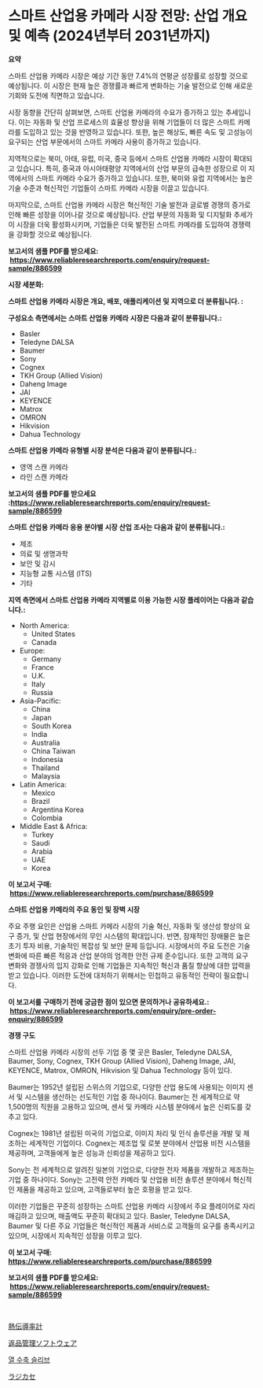 <p><h1>스마트 산업용 카메라 시장 전망: 산업 개요 및 예측 (2024년부터 2031년까지)</h1></p><p><strong>요약</strong></p>
<p><p>스마트 산업용 카메라 시장은 예상 기간 동안 7.4%의 연평균 성장률로 성장할 것으로 예상됩니다. 이 시장은 현재 높은 경쟁률과 빠르게 변화하는 기술 발전으로 인해 새로운 기회와 도전에 직면하고 있습니다.</p><p>시장 동향을 간단히 살펴보면, 스마트 산업용 카메라의 수요가 증가하고 있는 추세입니다. 이는 자동화 및 산업 프로세스의 효율성 향상을 위해 기업들이 더 많은 스마트 카메라를 도입하고 있는 것을 반영하고 있습니다. 또한, 높은 해상도, 빠른 속도 및 고성능이 요구되는 산업 부문에서의 스마트 카메라 사용이 증가하고 있습니다.</p><p>지역적으로는 북미, 아태, 유럽, 미국, 중국 등에서 스마트 산업용 카메라 시장이 확대되고 있습니다. 특히, 중국과 아시아태평양 지역에서의 산업 부문의 급속한 성장으로 이 지역에서의 스마트 카메라 수요가 증가하고 있습니다. 또한, 북미와 유럽 지역에서는 높은 기술 수준과 혁신적인 기업들이 스마트 카메라 시장을 이끌고 있습니다.</p><p>마지막으로, 스마트 산업용 카메라 시장은 혁신적인 기술 발전과 글로벌 경쟁의 증가로 인해 빠른 성장을 이어나갈 것으로 예상됩니다. 산업 부문의 자동화 및 디지털화 추세가 이 시장을 더욱 활성화시키며, 기업들은 더욱 발전된 스마트 카메라를 도입하여 경쟁력을 강화할 것으로 예상됩니다.</p></p>
<p><strong>보고서의 샘플 PDF를 받으세요: &nbsp;<a href="https://www.reliableresearchreports.com/enquiry/request-sample/886599">https://www.reliableresearchreports.com/enquiry/request-sample/886599</a></strong></p>
<p><strong>시장 세분화:</strong></p>
<p><strong> 스마트 산업용 카메라 시장은 개요, 배포, 애플리케이션 및 지역으로 더 분류됩니다. :</strong></p>
<p><strong>구성요소 측면에서는 스마트 산업용 카메라 시장은 다음과 같이 분류됩니다.:</strong></p>
<p><ul><li>Basler</li><li>Teledyne DALSA</li><li>Baumer</li><li>Sony</li><li>Cognex</li><li>TKH Group (Allied Vision)</li><li>Daheng Image</li><li>JAI</li><li>KEYENCE</li><li>Matrox</li><li>OMRON</li><li>Hikvision</li><li>Dahua Technology</li></ul></p>
<p><strong> 스마트 산업용 카메라 유형별 시장 분석은 다음과 같이 분류됩니다.:</strong></p>
<p><ul><li>영역 스캔 카메라</li><li>라인 스캔 카메라</li></ul></p>
<p><strong>보고서의 샘플 PDF를 받으세요 :<a href="https://www.reliableresearchreports.com/enquiry/request-sample/886599">https://www.reliableresearchreports.com/enquiry/request-sample/886599</a></strong></p>
<p><strong> 스마트 산업용 카메라 응용 분야별 시장 산업 조사는 다음과 같이 분류됩니다.:</strong></p>
<p><ul><li>제조</li><li>의료 및 생명과학</li><li>보안 및 감시</li><li>지능형 교통 시스템 (ITS)</li><li>기타</li></ul></p>
<p><strong>지역 측면에서 스마트 산업용 카메라 지역별로 이용 가능한 시장 플레이어는 다음과 같습니다.:</strong></p>
<p><ul>
    <li>
        North America:
        <ul>
            <li>United States</li>
            <li>Canada</li>
        </ul>
    </li>
    <li>
        Europe:
        <ul>
            <li>Germany</li>
            <li>France</li>
            <li>U.K.</li>
            <li>Italy</li>
            <li>Russia</li>
        </ul>
    </li>
    <li>
        Asia-Pacific:
        <ul>
            <li>China</li>
            <li>Japan</li>
            <li>South Korea</li>
            <li>India</li>
            <li>Australia</li>
            <li>China Taiwan</li>
            <li>Indonesia</li>
            <li>Thailand</li>
            <li>Malaysia</li>
        </ul>
    </li>
    <li>
        Latin America:
        <ul>
            <li>Mexico</li>
            <li>Brazil</li>
            <li>Argentina Korea</li>
            <li>Colombia</li>
        </ul>
    </li>
    <li>
        Middle East & Africa:
        <ul>
            <li>Turkey</li>
            <li>Saudi</li>
            <li>Arabia</li>
            <li>UAE</li>
            <li>Korea</li>
        </ul>
    </li>
    </ul></p>
<p><strong>이 보고서 구매: &nbsp;<a href="https://www.reliableresearchreports.com/purchase/886599">https://www.reliableresearchreports.com/purchase/886599</a></strong></p>
<p><strong>스마트 산업용 카메라의 주요 동인 및 장벽 시장</strong></p>
<p><p>주요 주행 요인은 산업용 스마트 카메라 시장의 기술 혁신, 자동화 및 생산성 향상의 요구 증가, 및 산업 현장에서의 무인 시스템의 확대입니다. 반면, 잠재적인 장애물은 높은 초기 투자 비용, 기술적인 복잡성 및 보안 문제 등입니다. 시장에서의 주요 도전은 기술 변화에 따른 빠른 적응과 산업 분야의 엄격한 안전 규제 준수입니다. 또한 고객의 요구 변화와 경쟁사의 입지 강화로 인해 기업들은 지속적인 혁신과 품질 향상에 대한 압력을 받고 있습니다. 이러한 도전에 대처하기 위해서는 민첩하고 유동적인 전략이 필요합니다.</p></p>
<p><strong>이 보고서를 구매하기 전에 궁금한 점이 있으면 문의하거나 공유하세요.: &nbsp;<a href="https://www.reliableresearchreports.com/enquiry/pre-order-enquiry/886599">https://www.reliableresearchreports.com/enquiry/pre-order-enquiry/886599</a></strong></p>
<p><strong>경쟁 구도</strong></p>
<p><p>스마트 산업용 카메라 시장의 선두 기업 중 몇 곳은 Basler, Teledyne DALSA, Baumer, Sony, Cognex, TKH Group (Allied Vision), Daheng Image, JAI, KEYENCE, Matrox, OMRON, Hikvision 및 Dahua Technology 등이 있다.</p><p>Baumer는 1952년 설립된 스위스의 기업으로, 다양한 산업 용도에 사용되는 이미지 센서 및 시스템을 생산하는 선도적인 기업 중 하나이다. Baumer는 전 세계적으로 약 1,500명의 직원을 고용하고 있으며, 센서 및 카메라 시스템 분야에서 높은 신뢰도를 갖추고 있다.</p><p>Cognex는 1981년 설립된 미국의 기업으로, 이미지 처리 및 인식 솔루션을 개발 및 제조하는 세계적인 기업이다. Cognex는 제조업 및 로봇 분야에서 산업용 비전 시스템을 제공하며, 고객들에게 높은 성능과 신뢰성을 제공하고 있다.</p><p>Sony는 전 세계적으로 알려진 일본의 기업으로, 다양한 전자 제품을 개발하고 제조하는 기업 중 하나이다. Sony는 고전력 안전 카메라 및 산업용 비전 솔루션 분야에서 혁신적인 제품을 제공하고 있으며, 고객들로부터 높은 호평을 받고 있다.</p><p>이러한 기업들은 꾸준히 성장하는 스마트 산업용 카메라 시장에서 주요 플레이어로 자리매김하고 있으며, 매출액도 꾸준히 확대되고 있다. Basler, Teledyne DALSA, Baumer 및 다른 주요 기업들은 혁신적인 제품과 서비스로 고객들의 요구를 충족시키고 있으며, 시장에서 지속적인 성장을 이루고 있다.</p></p>
<p><strong>이 보고서 구매: &nbsp; <a href="https://www.reliableresearchreports.com/purchase/886599">https://www.reliableresearchreports.com/purchase/886599</a></strong></p>
<p><strong>보고서의 샘플 PDF를 받으세요: &nbsp;<a href="https://www.reliableresearchreports.com/enquiry/request-sample/886599">https://www.reliableresearchreports.com/enquiry/request-sample/886599</a></strong><strong></strong></p>
<p>&nbsp;</p>
<p><p><a href="https://github.com/Sophiaard2003/Market-Research-Report-List-1/blob/main/418763417350.md">熱伝導率計</a></p><p><a href="https://medium.com/@wilmerwalsh1/%E8%BF%94%E5%93%81%E7%AE%A1%E7%90%86%E3%82%BD%E3%83%95%E3%83%88%E3%82%A6%E3%82%A7%E3%82%A2%E3%81%AE%E5%B8%82%E5%A0%B4%E3%82%B7%E3%82%A7%E3%82%A2%E3%81%AE%E9%80%B2%E5%8C%96%E3%81%A8%E5%B8%82%E5%A0%B4%E6%88%90%E9%95%B7%E3%81%AE%E3%83%88%E3%83%AC%E3%83%B3%E3%83%892024%E5%B9%B4%E3%81%8B%E3%82%892031%E5%B9%B4%E3%81%BE%E3%81%A7-6c5c94b5c446">返品管理ソフトウェア</a></p><p><a href="https://medium.com/@deborahward03/%EC%97%B4%EC%B6%95%EC%86%8C-%EC%8A%AC%EB%A6%AC%EB%B8%8C-%EC%8B%9C%EC%9E%A5%EC%9D%80-2031%EB%85%84%EA%B9%8C%EC%A7%80%EC%9D%98-%EC%8B%9C%EC%9E%A5-%EC%A0%90%EC%9C%A0%EC%9C%A8-%ED%81%AC%EA%B8%B0-%EB%B0%8F-%EC%98%88%EC%83%81-%EC%98%88%EC%B8%A1%EC%97%90-%EC%B4%88%EC%A0%90%EC%9D%84-%EB%A7%9E%EC%B6%A5%EB%8B%88%EB%8B%A4-f44d03d0af02">열 수축 슬리브</a></p><p><a href="https://medium.com/@tiannastark1/%E3%83%96%E3%83%BC%E3%83%A0%E3%83%9C%E3%83%83%E3%82%AF%E3%82%B9%E5%B8%82%E5%A0%B4%E3%81%AE%E8%A6%8F%E6%A8%A1-cagr-%E3%83%88%E3%83%AC%E3%83%B3%E3%83%89-2024-2030-efc5afbdac11">ラジカセ</a></p></p>